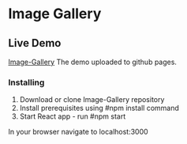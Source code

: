 # Image Gallery

## Live Demo

[Image-Gallery](http://taubeyana.github.io/Image-Gallery) 
The demo uploaded to github pages.



### Installing

1. Download or clone Image-Gallery repository
2. Install prerequisites using #npm install command
3. Start React app - run #npm start

In your browser navigate to localhost:3000
